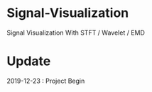 # Signal-Visualization
Signal Visualization With STFT / Wavelet / EMD

# Update
2019-12-23 : Project Begin
